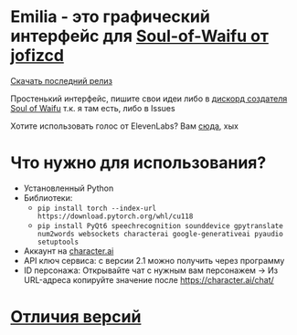 # Emilia - это графический интерфейс для [Soul-of-Waifu от jofizcd](https://github.com/jofizcd/Soul-of-Waifu)

[Скачать последний релиз](https://github.com/Kajitsy/Emilia/releases/latest)

Простенький интерфейс, пишите свои идеи либо в [дискорд создателя Soul of Waifu](https://discord.gg/6UvYzBKCZK) т.к. я там есть, либо в Issues 

Хотите использовать голос от ElevenLabs? Вам [сюда](https://github.com/jofizcd/Soul-of-Waifu), хых
# Что нужно для использования?
- Установленный Python 
- Библиотеки:
  - `pip install torch --index-url https://download.pytorch.org/whl/cu118`
  - `pip install PyQt6 speechrecognition sounddevice gpytranslate num2words websockets characterai google-generativeai pyaudio setuptools`
- Аккаунт на [character.ai](https://character.ai/) 
- API ключ сервиса: с версии 2.1 можно получить через программу 
- ID персонажа: Открывайте чат с нужным вам персонажем -> Из URL-адреса копируйте значение после https://character.ai/chat/

# [Отличия версий](https://github.com/Kajitsy/Emilia/blob/emilia/ru_version_history.md)
